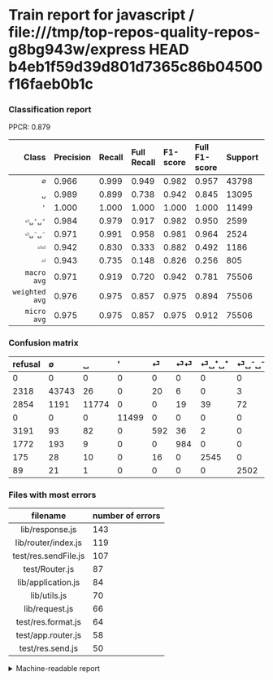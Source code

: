 # Train report for javascript / file:///tmp/top-repos-quality-repos-g8bg943w/express HEAD b4eb1f59d39d801d7365c86b04500f16faeb0b1c

### Classification report

PPCR: 0.879

| Class | Precision | Recall | Full Recall | F1-score | Full F1-score | Support | Full Support | PPCR |
|------:|:----------|:-------|:------------|:---------|:---------|:--------|:-------------|:-----|
| `∅` | 0.966| 0.999| 0.949| 0.982| 0.957| 43798| 46116| 0.950 |
| `␣` | 0.989| 0.899| 0.738| 0.942| 0.845| 13095| 15949| 0.821 |
| `'` | 1.000| 1.000| 1.000| 1.000| 1.000| 11499| 11499| 1.000 |
| `⏎␣⁺␣⁺` | 0.984| 0.979| 0.917| 0.982| 0.950| 2599| 2774| 0.937 |
| `⏎␣⁻␣⁻` | 0.971| 0.991| 0.958| 0.981| 0.964| 2524| 2613| 0.966 |
| `⏎⏎` | 0.942| 0.830| 0.333| 0.882| 0.492| 1186| 2958| 0.401 |
| `⏎` | 0.943| 0.735| 0.148| 0.826| 0.256| 805| 3996| 0.201 |
| `macro avg` | 0.971| 0.919| 0.720| 0.942| 0.781| 75506| 85905| 0.879 |
| `weighted avg` | 0.976| 0.975| 0.857| 0.975| 0.894| 75506| 85905| 0.879 |
| `micro avg` | 0.975| 0.975| 0.857| 0.975| 0.912| 75506| 85905| 0.879 |

### Confusion matrix

|refusal|  ∅| ␣| '| ⏎| ⏎⏎| ⏎␣⁺␣⁺| ⏎␣⁻␣⁻| 
|:---|:---|:---|:---|:---|:---|:---|:---|
|0 |0 |0 |0 |0 |0 |0 |0 |
|2318 |43743 |26 |0 |20 |6 |0 |3 |
|2854 |1191 |11774 |0 |0 |19 |39 |72 |
|0 |0 |0 |11499 |0 |0 |0 |0 |
|3191 |93 |82 |0 |592 |36 |2 |0 |
|1772 |193 |9 |0 |0 |984 |0 |0 |
|175 |28 |10 |0 |16 |0 |2545 |0 |
|89 |21 |1 |0 |0 |0 |0 |2502 |

### Files with most errors

| filename | number of errors|
|:----:|:-----|
| lib/response.js | 143 |
| lib/router/index.js | 119 |
| test/res.sendFile.js | 107 |
| test/Router.js | 87 |
| lib/application.js | 84 |
| lib/utils.js | 70 |
| lib/request.js | 66 |
| test/res.format.js | 64 |
| test/app.router.js | 58 |
| test/res.send.js | 50 |

<details>
    <summary>Machine-readable report</summary>
```json
{
  "cl_report": {"\u0027": {"f1-score": 1.0, "precision": 1.0, "recall": 1.0, "support": 11499}, "macro avg": {"f1-score": 0.9421855290123463, "precision": 0.9706970921863459, "recall": 0.919065116256094, "support": 75506}, "micro avg": {"f1-score": 0.9752734881996132, "precision": 0.9752734881996132, "recall": 0.9752734881996132, "support": 75506}, "weighted avg": {"f1-score": 0.9746798193377877, "precision": 0.9755346061962917, "recall": 0.9752734881996132, "support": 75506}, "\u2205": {"f1-score": 0.9822493179291993, "precision": 0.9662903974021958, "recall": 0.9987442348965706, "support": 43798}, "\u23ce": {"f1-score": 0.826238660153524, "precision": 0.9426751592356688, "recall": 0.7354037267080745, "support": 805}, "\u23ce\u23ce": {"f1-score": 0.8821156432093231, "precision": 0.9416267942583733, "recall": 0.8296795952782462, "support": 1186}, "\u23ce\u2423\u207a\u2423\u207a": {"f1-score": 0.9816779170684667, "precision": 0.9841453982985305, "recall": 0.9792227779915352, "support": 2599}, "\u23ce\u2423\u207b\u2423\u207b": {"f1-score": 0.9809841207606352, "precision": 0.9708963911525029, "recall": 0.991283676703645, "support": 2524}, "\u2423": {"f1-score": 0.9420330439652759, "precision": 0.98924550495715, "recall": 0.8991218022145857, "support": 13095}},
  "cl_report_full": {"\u0027": {"f1-score": 1.0, "precision": 1.0, "recall": 1.0, "support": 11499}, "macro avg": {"f1-score": 0.780615567691523, "precision": 0.9706970921863459, "recall": 0.7203634395564034, "support": 85905}, "micro avg": {"f1-score": 0.9124409117098587, "precision": 0.9752734881996132, "recall": 0.8572143647051976, "support": 85905}, "weighted avg": {"f1-score": 0.8935843227552954, "precision": 0.9738333987991951, "recall": 0.8572143647051976, "support": 85905}, "\u2205": {"f1-score": 0.9573343546533895, "precision": 0.9662903974021958, "recall": 0.9485428051001822, "support": 46116}, "\u23ce": {"f1-score": 0.2560553633217993, "precision": 0.9426751592356688, "recall": 0.14814814814814814, "support": 3996}, "\u23ce\u23ce": {"f1-score": 0.4916312765425931, "precision": 0.9416267942583733, "recall": 0.332657200811359, "support": 2958}, "\u23ce\u2423\u207a\u2423\u207a": {"f1-score": 0.9496268656716418, "precision": 0.9841453982985305, "recall": 0.9174477289113194, "support": 2774}, "\u23ce\u2423\u207b\u2423\u207b": {"f1-score": 0.9641618497109827, "precision": 0.9708963911525029, "recall": 0.9575200918484501, "support": 2613}, "\u2423": {"f1-score": 0.8454992639402537, "precision": 0.98924550495715, "recall": 0.7382281020753653, "support": 15949}},
  "ppcr": 0.878947674756999
}
```
</details>
